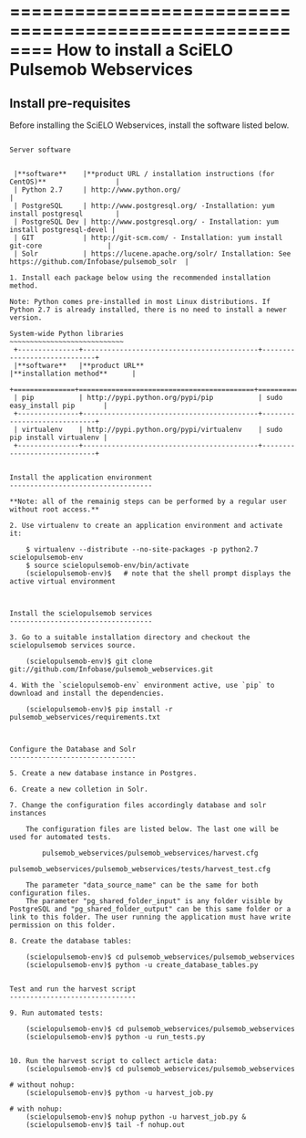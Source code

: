 ========================================================
How to install a SciELO Pulsemob Webservices
========================================================

Install pre-requisites
----------------------

Before installing the SciELO Webservices, install the software listed below.
~~~~~~~~~~~~~~~~~~~~~~~~~~~~~~~~~~~~~~~~~~~~~~~~~~~~~~~~~~~~~~~~~~~~~~~~~~~~~~~~~~

Server software

 
 |**software**    |**product URL / installation instructions (for CentOS)**                 |
 | Python 2.7     | http://www.python.org/                                                  |
 | PostgreSQL     | http://www.postgresql.org/ -Installation: yum install postgresql        |
 | PostgreSQL Dev | http://www.postgresql.org/ - Installation: yum install postgresql-devel |
 | GIT            | http://git-scm.com/ - Installation: yum install git-core                |
 | Solr           | https://lucene.apache.org/solr/ Installation: See https://github.com/Infobase/pulsemob_solr  | 
 
1. Install each package below using the recommended installation method.

Note: Python comes pre-installed in most Linux distributions. If Python 2.7 is already installed, there is no need to install a newer version.

System-wide Python libraries
~~~~~~~~~~~~~~~~~~~~~~~~~~~~
 +---------------+-------------------------------------------+-----------------------------+
 |**software**   |**product URL**                            |**installation method**      |
 +===============+===========================================+=============================+
 | pip           | http://pypi.python.org/pypi/pip           | sudo easy_install pip       | 
 +---------------+-------------------------------------------+-----------------------------+
 | virtualenv    | http://pypi.python.org/pypi/virtualenv    | sudo pip install virtualenv |
 +---------------+-------------------------------------------+-----------------------------+

 
Install the application environment
-----------------------------------

**Note: all of the remainig steps can be performed by a regular user without root access.**

2. Use virtualenv to create an application environment and activate it:

    $ virtualenv --distribute --no-site-packages -p python2.7 scielopulsemob-env
    $ source scielopulsemob-env/bin/activate
    (scielopulsemob-env)$   # note that the shell prompt displays the active virtual environment



Install the scielopulsemob services
-----------------------------------

3. Go to a suitable installation directory and checkout the scielopulsemob services source.

    (scielopulsemob-env)$ git clone git://github.com/Infobase/pulsemob_webservices.git

4. With the `scielopulsemob-env` environment active, use `pip` to download and install the dependencies.

    (scielopulsemob-env)$ pip install -r pulsemob_webservices/requirements.txt

	

Configure the Database and Solr
-------------------------------

5. Create a new database instance in Postgres.

6. Create a new colletion in Solr.

7. Change the configuration files accordingly database and solr instances

	The configuration files are listed below. The last one will be used for automated tests.

		pulsemob_webservices/pulsemob_webservices/harvest.cfg
		pulsemob_webservices/pulsemob_webservices/tests/harvest_test.cfg
	
	The parameter "data_source_name" can be the same for both configuration files.
	The parameter "pg_shared_folder_input" is any folder visible by PostgreSQL and "pg_shared_folder_output" can be this same folder or a link to this folder. The user running the application must have write permission on this folder.

8. Create the database tables:

	(scielopulsemob-env)$ cd pulsemob_webservices/pulsemob_webservices
    (scielopulsemob-env)$ python -u create_database_tables.py


Test and run the harvest script
-------------------------------
	
9. Run automated tests:

	(scielopulsemob-env)$ cd pulsemob_webservices/pulsemob_webservices
    (scielopulsemob-env)$ python -u run_tests.py

	
10. Run the harvest script to collect article data:
	(scielopulsemob-env)$ cd pulsemob_webservices/pulsemob_webservices
	
# without nohup:
	(scielopulsemob-env)$ python -u harvest_job.py
	
# with nohup:
	(scielopulsemob-env)$ nohup python -u harvest_job.py &
	(scielopulsemob-env)$ tail -f nohup.out
